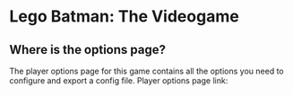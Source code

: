 # Lego Batman: The Videogame

## Where is the options page?
The player options page for this game contains all the options you need to configure and export a config file. Player
options page link: 